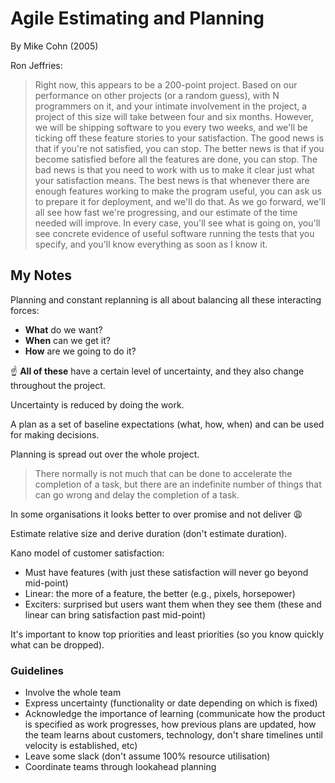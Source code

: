 # Agile Estimating and Planning

By Mike Cohn (2005)

Ron Jeffries:

> Right now, this appears to be a 200-point project. Based on our performance on other projects (or a random guess), with N programmers on it, and your intimate involvement in the project, a project of this size will take between four and six months. However, we will be shipping software to you every two weeks, and we'll be ticking off these feature stories to your satisfaction. The good news is that if you're not satisfied, you can stop. The better news is that if you become satisfied before all the features are done, you can stop. The bad news is that you need to work with us to make it clear just what your satisfaction means. The best news is that whenever there are enough features working to make the program useful, you can ask us to prepare it for deployment, and we'll do that. As we go forward, we'll all see how fast we're progressing, and our estimate of the time needed will improve. In every case, you'll see what is going on, you'll see concrete evidence of useful software running the tests that you specify, and you'll know everything as soon as I know it.

## My Notes

Planning and constant replanning is all about balancing all these interacting forces:

- **What** do we want?
- **When** can we get it?
- **How** are we going to do it?

☝️ **All of these** have a certain level of uncertainty, and they also change throughout the project.

Uncertainty is reduced by doing the work.

A plan as a set of baseline expectations (what, how, when) and can be used for making decisions.

Planning is spread out over the whole project.

> There normally is not much that can be done to accelerate the completion of a task, but there are an indefinite number of things that can go wrong and delay the completion of a task.

In some organisations it looks better to over promise and not deliver 😩

Estimate relative size and derive duration (don't estimate duration).

Kano model of customer satisfaction:

- Must have features (with just these satisfaction will never go beyond mid-point)
- Linear: the more of a feature, the better (e.g., pixels, horsepower)
- Exciters: surprised but users want them when they see them (these and linear can bring satisfaction past mid-point)

It's important to know top priorities and least priorities (so you know quickly what can be dropped).

### Guidelines

- Involve the whole team
- Express uncertainty (functionality or date depending on which is fixed)
- Acknowledge the importance of learning (communicate how the product is specified as work progresses, how previous plans are updated, how the team learns about customers, technology, don't share timelines until velocity is established, etc)
- Leave some slack (don't assume 100% resource utilisation)
- Coordinate teams through lookahead planning
